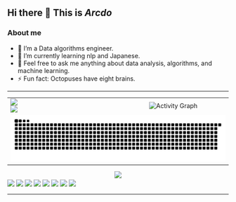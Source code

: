 ## Hi there 👋  **This is *Arcdo***

### About me

- 🔭 I’m a Data algorithms engineer.
- 🌱 I’m currently learning nlp and Japanese.
- 💬 Feel free to ask me anything about data analysis, algorithms, and machine learning.
- ⚡ Fun fact: Octopuses have eight brains.
---

<table>
  <tr>
  <td style="width: 50%; text-align: left; vertical-align: top;">
    <div style="display: flex; flex-direction: column; height: auto; width: 100%;">
      <img src="https://github-readme-stats.vercel.app/api?username=arcdo&count_private=true&hide=contribs&show_icons=true&theme=buefy" style="width: 100%; height: auto;" />
      <img src="https://github-readme-stats.vercel.app/api/top-langs/?username=arcdo&layout=compact&theme=buefy" style="width: 100%; height: auto;" />
    </div>
  </td>
  <td style="width: 50%; text-align: center;">
    <img src="https://github-readme-activity-graph.vercel.app/graph?username=arcdo&days=14&bg_color=ffffff00&line=006400" alt="Activity Graph" style="width: 100%; height: auto;" />
  </td>
</tr>
  <tr>
    <td colspan="2" style="text-align: center;">
      <img src="https://raw.githubusercontent.com/arcdo/arcdo/refs/heads/output/github-contribution-grid-snake.svg" alt="GitHub Contribution Snake" style="width: 100%; height: auto;" />
    </td>
  </tr>
</table>

<div align="center"> <img src="https://github-profile-trophy.vercel.app/?username=arcdo" /> </div>

<span>
  
  <img src="https://img.shields.io/badge/-Python-7957d5?style=flat-square&logo=python&logoColor=white" />
  <img src="https://img.shields.io/badge/-Rust-7957d5?style=flat-square&logo=rust&logoColor=white" />
  <img src="https://img.shields.io/badge/-HTML5-7957d5?style=flat-square&logo=html5&logoColor=white" />
  <img src="https://img.shields.io/badge/-CSS3-7957d5?style=flat-square&logo=css3&logoColor=white" />
  <img src="https://img.shields.io/badge/-JavaScript-7957d5?style=flat-square&logo=javascript&logoColor=white" />
  <img src="https://img.shields.io/badge/-Hadoop-7957d5?style=flat-square&logo=apachehadoop&logoColor=white" />
  <img src="https://img.shields.io/badge/-HBase-7957d5?style=flat-square&logo=apachehbase&logoColor=white" />
  <img src="https://img.shields.io/badge/-Hive-7957d5?style=flat-square&logo=apachehive&logoColor=white" />
</span>


----




